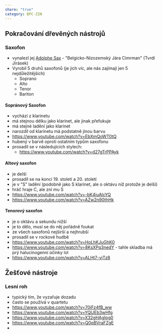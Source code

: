 ```yaml
---
share: "true"
category: BPC-ZIN
---
```


## Pokračování dřevěných nástrojů
### Saxofon

- vynalezl jej  [Adolphe Sax](https://en.wikipedia.org/wiki/Adolphe_Sax) - "Belgicko-Nizozemský Jára Cimrman" (Tvrdí Jirásek)
- Vyrobil 5 druhů saxofonů (je jich víc, ale nás zajímají jen 5 nejdůležitějších)
	- Soprano
	- Alto
	- Tenor
	- Bariton
#### Sopránový Saxofon

- vychází z klarinetu
- má stejnou délku jako klarinet, ale jinak přefukuje
- má stejné ladění jako klarinet
- narozdíl od klarinetu má podstatně jinou barvu
- https://www.youtube.com/watch?v=EbXmQoWT0tQ
- hubený v barvě oproti ostatním typům saxofonu
- prosadil se v následujících stylech:
	- https://www.youtube.com/watch?v=d27gTrPPAyk

#### Altový saxofon

- je delší
- prosadil se na konci 19. století a 20. století
- je v "S" ladění (podobně jako S klarinet, ale o oktávu níž protože je delší)
- hráč hraje C, ale zní mu S
- https://www.youtube.com/watch?v=-bK4iuAlcYQ
- https://www.youtube.com/watch?v=AZw2n90thHk

#### Tenorový saxofon

- je o oktávu a sekundu nižší
- je to dělo, musí se do něj pořádně foukat
- ze všech saxofonů nejširší a nejhrubší
- prosadil se v rockové hudbě
- https://www.youtube.com/watch?v=HoLhKJuGhK0
- https://www.youtube.com/watch?v=8KsXPq3nedY - tahle skladba má prý halucinogenní účinky lol
- https://www.youtube.com/watch?v=ALHt7-yjTz8

## Žešťové nástroje

### Lesní roh

- typický tím, že vyzařuje dozadu
- často se používá v quartetu
- https://www.youtube.com/watch?v=70iFz4fB_ww
- https://www.youtube.com/watch?v=YQlJEb3wHfg
- https://www.youtube.com/watch?v=X32gHAgIpg0
- https://www.youtube.com/watch?v=Q0qBVraFZgE
- 